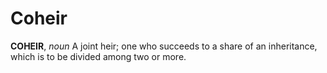 # Coheir

**COHEIR**, _noun_ A joint heir; one who succeeds to a share of an inheritance, which is to be divided among two or more.